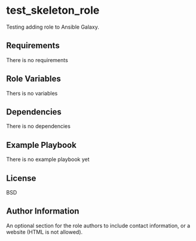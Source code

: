 test_skeleton_role
=========

Testing adding role to Ansible Galaxy.

Requirements
------------

There is no requirements

Role Variables
--------------

Thers is no variables

Dependencies
------------

There is no dependencies

Example Playbook
----------------

There is no example playbook yet

License
-------

BSD

Author Information
------------------

An optional section for the role authors to include contact information, or a website (HTML is not allowed).
